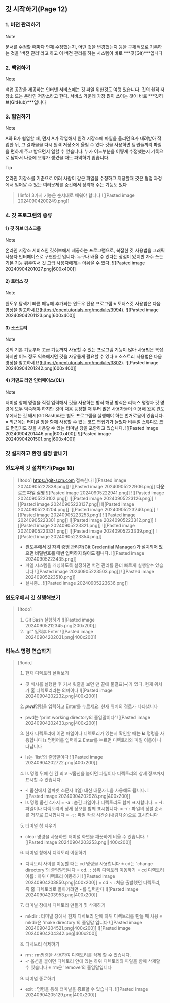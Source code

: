 
## 깃 시작하기(Page 12)

### 1. 버전 관리하기
>[!note]
>문서를 수정할 때마다 언제 수정했는지, 어떤 것을 변경했는지 등을 구체적으로 기록하는 것을 '버전 관리'라고 하고
>이 버전 관리를 하는 시스템이 바로 ***깃(Git)***입니다


### 2. 백업하기
>[!note]
>백업 공간을 제공하는 인터넷 서비스에는 깃 파일 위한것도 여럿 있습니다.
>깃의 원격 저장소 또는 온라인 저장소라고 한다.
>서비스 가운데 가장 많이 쓰이는 것이 바로 ***깃허브(GitHub)***입니다


### 3. 협업하기
>[!note]
>A와 B가 협업할 때, 먼저 A가 작업해서 원격 저장소에 파일을 올리면 B가 내려받아 작업한 뒤, 그 결과물을 다시 원격 저장소에 올릴 수 있다
>깃을 사용하면 팀원들끼리 파일을 편하게 주고 받으면서 일할 수 있습니다.
>누가 어느부분을 어떻게 수정했는지 기록으로 남아서 나중에 오류가 생겼을 때도 파악하기 쉽습니다.

>[!tip]
>온라인 저장소를 기준으로 여러 사람이 같은 파일을 수정하고 저장할때 깃은 협업 과정에서 일어날 수 있는 여러문제를 중간에서 정리해 주는 기능도 있다


>[!info] 3가지 기능은 순서대로 배워야 합니다
>![[Pasted image 20240904200249.png]]


### 4. 깃 프로그램의 종류

#### 1) 깃 허브 데스크톱
>[!note]
>온라인 저장소 서비스인 깃허브에서 제공하는 프로그램으로, 복잡한 깃 사용법을 그래픽 사용자 인터페이스로 구현한것 입니다.
>누구나 배울 수 있다는 장점이 있지만 자주 쓰는 기본 기능 위주여서 깃 고급 사용자에게는 아쉬울 수 있다.
>![[Pasted image 20240904201027.png|600x400]]


#### 2) 토터스 깃
>[!note]
>윈도우 탐색기 빠른 메뉴에 추가되는 윈도우 전용 프로그램
>※ 토터스깃 사용법은 다음 영상을 참고하세요(https://opentutorials.org/module/3994).
>![[Pasted image 20240904201123.png|600x400]]


#### 3) 소스트리
>[!note]
>깃의 기본 기능부터 고급 기능까지 사용할 수 있는 프로그램
>기능이 많아 사용법은 복잡하지만 어느 정도 익숙해지면 깃을 자유롭게 활요할 수 있다
>※ 소스트리 사용법은 다음영상을 참고하세요(https://opentutorials.org/module/3802).
>![[Pasted image 20240904201242.png|600x400]]


#### 4) 커맨드 라인 인터페이스(CLI)
>[!note]
>터미널 창에 명령을 직접 입력해서 깃을 사용하는 방식
>해당 방식은 리눅스 명령과 깃 명령에 모두 익숙해야 하지만 깃이 처음 등장할 때 부터 많은 사용자들이 이용해 왔음
>윈도우에서는 깃 배시(Git Bash)라는 별도 프로그램을 실행해야 하는 번거로움이 있습니다.
>※ 최근에는 터미널 창을 함께 사용할 수 있는 코드 편집기가 늘었다 
>    비주얼 스튜디오 코드 편집기도 깃을 사용할 수 있는 터미널 창을 포함하고 있습니다.
>![[Pasted image 20240904201446.png|600x400]]
>![[Pasted image 20240904201501.png|600x400]]


### 깃 설치하고 환경 설정 끝내기

### 윈도우에 깃 설치하기(Page 18)
>[!todo]
>https://git-scm.com 접속한다
>![[Pasted image 20240905222838.png]]
>![[Pasted image 20240905222906.png]]
>**다운로드 파일 실행**
>![[Pasted image 20240905222941.png]]
>![[Pasted image 20240905223102.png]]
>![[Pasted image 20240905223126.png]]
>![[Pasted image 20240905223137.png]]
>![[Pasted image 20240905223204.png]]
>![[Pasted image 20240905223240.png]]
>![[Pasted image 20240905223253.png]]
>![[Pasted image 20240905223301.png]]
>![[Pasted image 20240905223312.png]]
>![[Pasted image 20240905223321.png]]
>![[Pasted image 20240905223331.png]]
>![[Pasted image 20240905223339.png]]
>![[Pasted image 20240905223354.png]]
>	- **윈도우에서 깃 자격 증명 관리자(Git Credential Manager)가 설치되어 있으면 비밀번호를 매번 입력하지 않아도 됩니다.**
>![[Pasted image 20240905223435.png]]
>	- 파일 시스템을 캐싱하도록 설정하면 버전 관리를 좀더 빠르게 실행할수 있습니다
>![[Pasted image 20240905223503.png]]
>![[Pasted image 20240905223510.png]]
>	- 설치중...
>![[Pasted image 20240905223636.png]]

### 윈도우에서 깃 실행해보기
>[!todo]
>1. Git Bash 실행하기
>   ![[Pasted image 20240905212345.png|200x200]]
>2. 'git' 입력후 Enter
>   ![[Pasted image 20240904202031.png|400x200]]


### 리눅스 명령 연습하기
>[!todo]
>1. 현재 디렉토리 살펴보기
> - 깃 배시를 실행한 후 커서 윗줄을 보면 맨 끝에 물결표(***~***)가 있다. 현재 위치가 홈 디렉토리라는 의미이다
>![[Pasted image 20240904202232.png|400x200]]
>
>2. ***pwd***명령을 입력하고 Enter를 누르세요. 현재 위치의 경로가 나타냅니다
>   - pwd는 'print working directory의 줄임말이다'
>![[Pasted image 20240904202433.png|400x200]]
>
>3. 현재 디렉토리에 어떤 파일이나 디렉토리가 있는지 확인할 때는 ***ls*** 명령을 사용합니다
>   ls 명령어를 입력하고 Enter를 누르면 디렉토리와 파일 이름이 나타납니다
>   - ls는 'list'의 줄임말이다
>![[Pasted image 20240904202722.png|400x200]]
>   
>4. ls 명령 뒤에 한 칸 띄고 ***-l***옵션을 붙이면 파일이나 디렉토리의 상세 정보까지 표시할 수 있습니다.
>   - -l 옵션에서 알파벳 소문자 l(엘) 대신 대문자 L을 사용해도 됩니다.
>![[Pasted image 20240904202928.png|400x200]]
>   - ls 명령 옵션 4가지
>    = -a : 숨긴 파일이나 디렉토리도 함께 표시합니다.
>    = -l : 파일이나 디렉토리의 상세 정보를 함께 표시합니다.
>    = -r : 파일의 정렬 순서를 거꾸로 표시합니다
>    = -t : 파일 작성 시간순(내림차순)으로 표시합니다
>    
>5. 터미널 창 지우기
>   - clear 명령을 사용하면 터미널 화면을 깨끗하게 비울 수 있습니다.
>![[Pasted image 20240904203253.png||400x200]]
>
>6. 터미널 창에서 디렉토리 이동하기
>   - 디렉토리 사이를 이동할 때는 cd 명령을 사용합니다
>   ※ cd는 'change directory'의 줄임말입니다
>    = cd.. : 상위 디렉토리 이동하기
>    = cd 디렉토리 이름 : 하위 디렉토리 이동하기
>![[Pasted image 20240904203850.png|400x200]]
>    = cd ~ : 처음 출발했던 디렉토리, 즉 홈 디렉토리로 돌아가려면 ~를 입력한다
>![[Pasted image 20240904203953.png|400x200]]
>
>7. 터미널 창에서 디렉토리 만들기 및 삭제하기
>  - mkdir : 터미널 창에서 현재 디렉토리 안에 하위 디렉토리를 만들 때 사용
>    ※ mkdir은 'make directory'의 줄임말 입니다
>![[Pasted image 20240904204521.png|400x200]] ![[Pasted image 20240904204342.png|400x200]]
>
>8. 디렉토리 삭제하기
>   - rm : rm명령을 사용하여 디렉토리를 삭제 할 수 있습니다.
>   - -r 옵션을 붙이면 디렉토리 안에 있는 하위 디렉토리와 파일을 함께 삭제할 수 있습니다
>   ※ rm은 'remove'의 줄임말입니다
>   
>9. 터미널 종료하기
>   - exit : 명령을 통해 터미널을 종료할 수 있습니다.
>![[Pasted image 20240904205129.png|400x200]]
